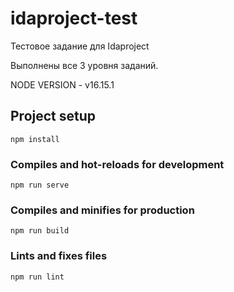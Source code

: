 # idaproject-test 

Тестовое задание для Idaproject

Выполнены все 3 уровня заданий.

NODE VERSION - v16.15.1

## Project setup
```
npm install
```

### Compiles and hot-reloads for development
```
npm run serve
```

### Compiles and minifies for production
```
npm run build
```

### Lints and fixes files
```
npm run lint
```
